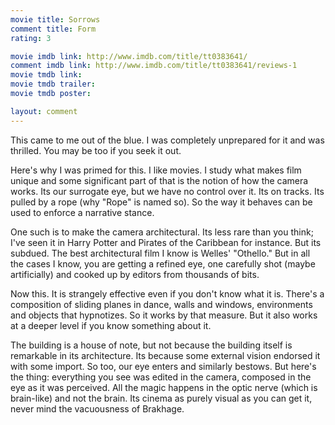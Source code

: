 ```yaml
---
movie title: Sorrows
comment title: Form
rating: 3

movie imdb link: http://www.imdb.com/title/tt0383641/
comment imdb link: http://www.imdb.com/title/tt0383641/reviews-1
movie tmdb link: 
movie tmdb trailer: 
movie tmdb poster: 

layout: comment
---
```


This came to me out of the blue. I was completely unprepared for it and was thrilled. You may be too if you seek it out.

Here's why I was primed for this. I like movies. I study what makes film unique and some significant part of that is the notion of how the camera works. Its our surrogate eye, but we have no control over it. Its on tracks. Its pulled by a rope (why "Rope" is named so). So the way it behaves can be used to enforce a narrative stance.

One such is to make the camera architectural. Its less rare than you think; I've seen it in Harry Potter and Pirates of the Caribbean for instance. But its subdued. The best architectural film I know is Welles' "Othello." But in all the cases I know, you are getting a refined eye, one carefully shot (maybe artificially) and cooked up by editors from thousands of bits. 

Now this. It is strangely effective even if you don't know what it is. There's a composition of sliding planes in dance, walls and windows, environments and objects that hypnotizes. So it works by that measure. But it also works at a deeper level if you know something about it.

The building is a house of note, but not because the building itself is remarkable in its architecture. Its because some external vision endorsed it with some import. So too, our eye enters and similarly bestows. But here's the thing: everything you see was edited in the camera, composed in the eye as it was perceived. All the magic happens in the optic nerve (which is brain-like) and not the brain. Its cinema as purely visual as you can get it, never mind the vacuousness of Brakhage.